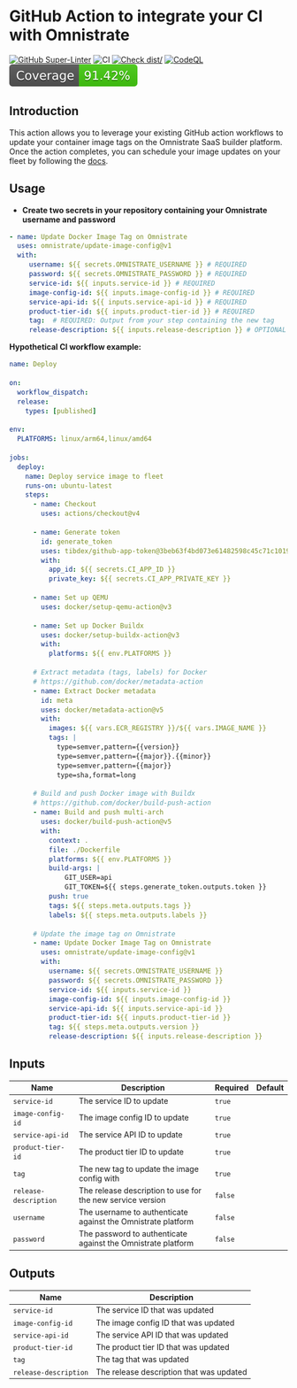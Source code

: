# GitHub Action to integrate your CI with Omnistrate

[![GitHub Super-Linter](https://github.com/omnistrate/update-image-config/actions/workflows/linter.yml/badge.svg)](https://github.com/super-linter/super-linter)
![CI](https://github.com/omnistrate/update-image-config/actions/workflows/ci.yml/badge.svg)
[![Check dist/](https://github.com/omnistrate/update-image-config/actions/workflows/check-dist.yml/badge.svg)](https://github.com/actions/typescript-action/actions/workflows/check-dist.yml)
[![CodeQL](https://github.com/omnistrate/update-image-config/actions/workflows/codeql-analysis.yml/badge.svg)](https://github.com/actions/typescript-action/actions/workflows/codeql-analysis.yml)
[![Coverage](./badges/coverage.svg)](./badges/coverage.svg)

## Introduction

This action allows you to leverage your existing GitHub action workflows
to update your container image tags on the Omnistrate SaaS builder platform.
Once the action completes, you can schedule your image updates on your fleet
by following the [docs](https://docs.omnistrate.com/guides/patching/).

## Usage

- **Create two secrets in your repository containing your Omnistrate username and password**

```yaml
- name: Update Docker Image Tag on Omnistrate
  uses: omnistrate/update-image-config@v1
  with:
     username: ${{ secrets.OMNISTRATE_USERNAME }} # REQUIRED
     password: ${{ secrets.OMNISTRATE_PASSWORD }} # REQUIRED
     service-id: ${{ inputs.service-id }} # REQUIRED
     image-config-id: ${{ inputs.image-config-id }} # REQUIRED
     service-api-id: ${{ inputs.service-api-id }} # REQUIRED
     product-tier-id: ${{ inputs.product-tier-id }} # REQUIRED
     tag:  # REQUIRED: Output from your step containing the new tag
     release-description: ${{ inputs.release-description }} # OPTIONAL
```

**Hypothetical CI workflow example:**

```yaml
name: Deploy

on:
  workflow_dispatch:
  release:
    types: [published]

env:
  PLATFORMS: linux/arm64,linux/amd64

jobs:
  deploy:
    name: Deploy service image to fleet
    runs-on: ubuntu-latest
    steps:
      - name: Checkout
        uses: actions/checkout@v4
    
      - name: Generate token
        id: generate_token
        uses: tibdex/github-app-token@3beb63f4bd073e61482598c45c71c1019b59b73a
        with:
          app_id: ${{ secrets.CI_APP_ID }}
          private_key: ${{ secrets.CI_APP_PRIVATE_KEY }}
        
      - name: Set up QEMU
        uses: docker/setup-qemu-action@v3

      - name: Set up Docker Buildx
        uses: docker/setup-buildx-action@v3
        with: 
          platforms: ${{ env.PLATFORMS }}

      # Extract metadata (tags, labels) for Docker
      # https://github.com/docker/metadata-action
      - name: Extract Docker metadata
        id: meta
        uses: docker/metadata-action@v5
        with:
          images: ${{ vars.ECR_REGISTRY }}/${{ vars.IMAGE_NAME }}
          tags: |         
            type=semver,pattern={{version}}
            type=semver,pattern={{major}}.{{minor}}
            type=semver,pattern={{major}}
            type=sha,format=long

      # Build and push Docker image with Buildx
      # https://github.com/docker/build-push-action
      - name: Build and push multi-arch
        uses: docker/build-push-action@v5
        with:
          context: .
          file: ./Dockerfile
          platforms: ${{ env.PLATFORMS }}
          build-args: |
              GIT_USER=api 
              GIT_TOKEN=${{ steps.generate_token.outputs.token }}
          push: true
          tags: ${{ steps.meta.outputs.tags }}
          labels: ${{ steps.meta.outputs.labels }}

      # Update the image tag on Omnistrate
      - name: Update Docker Image Tag on Omnistrate
        uses: omnistrate/update-image-config@v1
        with:
          username: ${{ secrets.OMNISTRATE_USERNAME }}
          password: ${{ secrets.OMNISTRATE_PASSWORD }}
          service-id: ${{ inputs.service-id }}
          image-config-id: ${{ inputs.image-config-id }}
          service-api-id: ${{ inputs.service-api-id }}
          product-tier-id: ${{ inputs.product-tier-id }}
          tag: ${{ steps.meta.outputs.version }}
          release-description: ${{ inputs.release-description }}
```

## Inputs

| Name                  | Description                                                  | Required | Default |
|-----------------------|--------------------------------------------------------------|----------|---------|
| `service-id`          | The service ID to update                                     | `true`   |         |
| `image-config-id`     | The image config ID to update                                | `true`   |         |
| `service-api-id`      | The service API ID to update                                 | `true`   |         |
| `product-tier-id`     | The product tier ID to update                                | `true`   |         |
| `tag`                 | The new tag to update the image config with                  | `true`   |         |
| `release-description` | The release description to use for the new service version   | `false`  |         |
| `username`            | The username to authenticate against the Omnistrate platform | `false`  |         |
| `password`            | The password to authenticate against the Omnistrate platform | `false`  |         |

## Outputs

| Name                  | Description                              |
|-----------------------|------------------------------------------|
| `service-id`          | The service ID that was updated          |
| `image-config-id`     | The image config ID that was updated     |
| `service-api-id`      | The service API ID that was updated      |
| `product-tier-id`     | The product tier ID that was updated     |
| `tag`                 | The tag that was updated                 |
| `release-description` | The release description that was updated |
